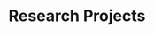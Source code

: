 ---
title: Research Projects

# Listing view
view: community/custom_compact

# Optional banner image (relative to `assets/media/` folder).
banner:
  caption: ''
  image: 'project.jpg'
---